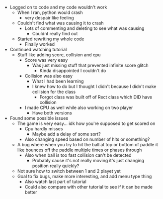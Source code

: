 - Logged on to code and my code wouldn't work
  - When I ran, python would crash
    - very despair like feeling
  - Couldn't find what was causing it to crash
    - Lots of commenting and deleting to see what was causing
      - Couldnt really find out
  - Started rewriting my whole code
    - Finally worked
- Continued watching tutorial
  - Stuff like adding score, collision and cpu
    - Score was very easy
      - Was just missing stuff that prevented infinite score glitch
        - Kinda disappointed I couldn't do
    - Collision was also easy
      - What I had been learning
      - I knew how to do but I thought I didn't because I didn't make collision for the class
        - Forgot class was built off of Rect class which DID have collision
    - I made CPU as well while also working on two player
      - Have both versions
- Found some possible issues
  - The game is very easy... idk how you're supposed to get scored on
    - Cpu hardly misses
      - Maybe add a delay of some sort?
    - Also changing speed based on number of hits or something?
  - A bug where when you try to hit the ball at top or bottom of paddle it like bounces off the paddle multiple times or phases through
    - Also when ball is too fast collision can't be detected
      - Probably cause it's not really moving it's just changing position really quickly?
  - Not sure how to switch between 1 and 2 playet yet
  - Goal to fix bugs, make more interesting, and add menu type thing
    - Also watch last part of tutorial
    - Could also compare with other tutorial to see if it can be made better
